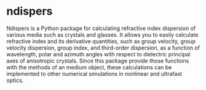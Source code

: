 # ndispers
Ndispers is a Python package for calculating refractive index dispersion of various media such as crystals and glasses.
It allows you to easily calculate refractive index and its derivative quantities, such as group velocity, group velocity dispersion, group index, and third-order dispersion, as a function of wavelength, polar and azimuth angles with respect to dielectric principal axes of anisotropic crystals.
Since this package provide those functions with the methods of an medium object, these calculations can be implemented to other numerical simulations in nonlinear and ultrafast optics.
